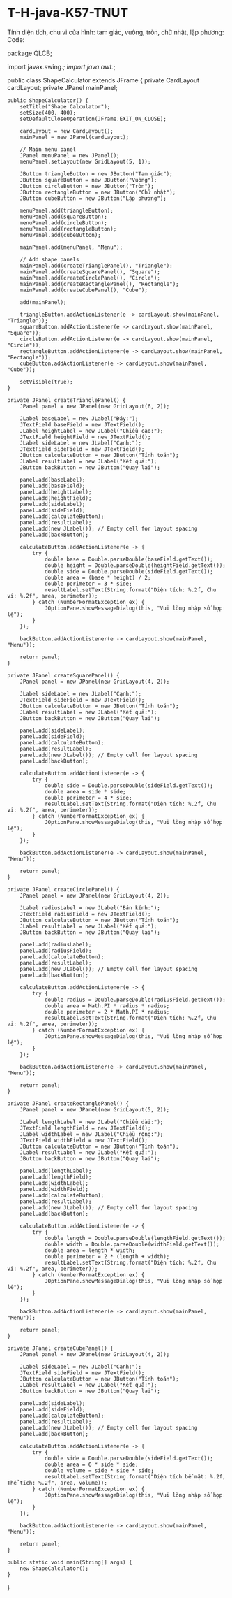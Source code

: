 # T-H-java-K57-TNUT
Tính diện tích, chu vi của hình: tam giác, vuông, tròn, chữ nhật, lập phương:
Code:

package QLCB;

import javax.swing.*;
import java.awt.*;

public class ShapeCalculator extends JFrame {
    private CardLayout cardLayout;
    private JPanel mainPanel;

    public ShapeCalculator() {
        setTitle("Shape Calculator");
        setSize(400, 400);
        setDefaultCloseOperation(JFrame.EXIT_ON_CLOSE);

        cardLayout = new CardLayout();
        mainPanel = new JPanel(cardLayout);

        // Main menu panel
        JPanel menuPanel = new JPanel();
        menuPanel.setLayout(new GridLayout(5, 1));

        JButton triangleButton = new JButton("Tam giác");
        JButton squareButton = new JButton("Vuông");
        JButton circleButton = new JButton("Tròn");
        JButton rectangleButton = new JButton("Chữ nhật");
        JButton cubeButton = new JButton("Lập phương");

        menuPanel.add(triangleButton);
        menuPanel.add(squareButton);
        menuPanel.add(circleButton);
        menuPanel.add(rectangleButton);
        menuPanel.add(cubeButton);

        mainPanel.add(menuPanel, "Menu");

        // Add shape panels
        mainPanel.add(createTrianglePanel(), "Triangle");
        mainPanel.add(createSquarePanel(), "Square");
        mainPanel.add(createCirclePanel(), "Circle");
        mainPanel.add(createRectanglePanel(), "Rectangle");
        mainPanel.add(createCubePanel(), "Cube");

        add(mainPanel);

        triangleButton.addActionListener(e -> cardLayout.show(mainPanel, "Triangle"));
        squareButton.addActionListener(e -> cardLayout.show(mainPanel, "Square"));
        circleButton.addActionListener(e -> cardLayout.show(mainPanel, "Circle"));
        rectangleButton.addActionListener(e -> cardLayout.show(mainPanel, "Rectangle"));
        cubeButton.addActionListener(e -> cardLayout.show(mainPanel, "Cube"));

        setVisible(true);
    }

    private JPanel createTrianglePanel() {
        JPanel panel = new JPanel(new GridLayout(6, 2));

        JLabel baseLabel = new JLabel("Đáy:");
        JTextField baseField = new JTextField();
        JLabel heightLabel = new JLabel("Chiều cao:");
        JTextField heightField = new JTextField();
        JLabel sideLabel = new JLabel("Cạnh:");
        JTextField sideField = new JTextField();
        JButton calculateButton = new JButton("Tính toán");
        JLabel resultLabel = new JLabel("Kết quả:");
        JButton backButton = new JButton("Quay lại");

        panel.add(baseLabel);
        panel.add(baseField);
        panel.add(heightLabel);
        panel.add(heightField);
        panel.add(sideLabel);
        panel.add(sideField);
        panel.add(calculateButton);
        panel.add(resultLabel);
        panel.add(new JLabel()); // Empty cell for layout spacing
        panel.add(backButton);

        calculateButton.addActionListener(e -> {
            try {
                double base = Double.parseDouble(baseField.getText());
                double height = Double.parseDouble(heightField.getText());
                double side = Double.parseDouble(sideField.getText());
                double area = (base * height) / 2;
                double perimeter = 3 * side;
                resultLabel.setText(String.format("Diện tích: %.2f, Chu vi: %.2f", area, perimeter));
            } catch (NumberFormatException ex) {
                JOptionPane.showMessageDialog(this, "Vui lòng nhập số hợp lệ");
            }
        });

        backButton.addActionListener(e -> cardLayout.show(mainPanel, "Menu"));

        return panel;
    }

    private JPanel createSquarePanel() {
        JPanel panel = new JPanel(new GridLayout(4, 2));

        JLabel sideLabel = new JLabel("Cạnh:");
        JTextField sideField = new JTextField();
        JButton calculateButton = new JButton("Tính toán");
        JLabel resultLabel = new JLabel("Kết quả:");
        JButton backButton = new JButton("Quay lại");

        panel.add(sideLabel);
        panel.add(sideField);
        panel.add(calculateButton);
        panel.add(resultLabel);
        panel.add(new JLabel()); // Empty cell for layout spacing
        panel.add(backButton);

        calculateButton.addActionListener(e -> {
            try {
                double side = Double.parseDouble(sideField.getText());
                double area = side * side;
                double perimeter = 4 * side;
                resultLabel.setText(String.format("Diện tích: %.2f, Chu vi: %.2f", area, perimeter));
            } catch (NumberFormatException ex) {
                JOptionPane.showMessageDialog(this, "Vui lòng nhập số hợp lệ");
            }
        });

        backButton.addActionListener(e -> cardLayout.show(mainPanel, "Menu"));

        return panel;
    }

    private JPanel createCirclePanel() {
        JPanel panel = new JPanel(new GridLayout(4, 2));

        JLabel radiusLabel = new JLabel("Bán kính:");
        JTextField radiusField = new JTextField();
        JButton calculateButton = new JButton("Tính toán");
        JLabel resultLabel = new JLabel("Kết quả:");
        JButton backButton = new JButton("Quay lại");

        panel.add(radiusLabel);
        panel.add(radiusField);
        panel.add(calculateButton);
        panel.add(resultLabel);
        panel.add(new JLabel()); // Empty cell for layout spacing
        panel.add(backButton);

        calculateButton.addActionListener(e -> {
            try {
                double radius = Double.parseDouble(radiusField.getText());
                double area = Math.PI * radius * radius;
                double perimeter = 2 * Math.PI * radius;
                resultLabel.setText(String.format("Diện tích: %.2f, Chu vi: %.2f", area, perimeter));
            } catch (NumberFormatException ex) {
                JOptionPane.showMessageDialog(this, "Vui lòng nhập số hợp lệ");
            }
        });

        backButton.addActionListener(e -> cardLayout.show(mainPanel, "Menu"));

        return panel;
    }

    private JPanel createRectanglePanel() {
        JPanel panel = new JPanel(new GridLayout(5, 2));

        JLabel lengthLabel = new JLabel("Chiều dài:");
        JTextField lengthField = new JTextField();
        JLabel widthLabel = new JLabel("Chiều rộng:");
        JTextField widthField = new JTextField();
        JButton calculateButton = new JButton("Tính toán");
        JLabel resultLabel = new JLabel("Kết quả:");
        JButton backButton = new JButton("Quay lại");

        panel.add(lengthLabel);
        panel.add(lengthField);
        panel.add(widthLabel);
        panel.add(widthField);
        panel.add(calculateButton);
        panel.add(resultLabel);
        panel.add(new JLabel()); // Empty cell for layout spacing
        panel.add(backButton);

        calculateButton.addActionListener(e -> {
            try {
                double length = Double.parseDouble(lengthField.getText());
                double width = Double.parseDouble(widthField.getText());
                double area = length * width;
                double perimeter = 2 * (length + width);
                resultLabel.setText(String.format("Diện tích: %.2f, Chu vi: %.2f", area, perimeter));
            } catch (NumberFormatException ex) {
                JOptionPane.showMessageDialog(this, "Vui lòng nhập số hợp lệ");
            }
        });

        backButton.addActionListener(e -> cardLayout.show(mainPanel, "Menu"));

        return panel;
    }

    private JPanel createCubePanel() {
        JPanel panel = new JPanel(new GridLayout(4, 2));

        JLabel sideLabel = new JLabel("Cạnh:");
        JTextField sideField = new JTextField();
        JButton calculateButton = new JButton("Tính toán");
        JLabel resultLabel = new JLabel("Kết quả:");
        JButton backButton = new JButton("Quay lại");

        panel.add(sideLabel);
        panel.add(sideField);
        panel.add(calculateButton);
        panel.add(resultLabel);
        panel.add(new JLabel()); // Empty cell for layout spacing
        panel.add(backButton);

        calculateButton.addActionListener(e -> {
            try {
                double side = Double.parseDouble(sideField.getText());
                double area = 6 * side * side;
                double volume = side * side * side;
                resultLabel.setText(String.format("Diện tích bề mặt: %.2f, Thể tích: %.2f", area, volume));
            } catch (NumberFormatException ex) {
                JOptionPane.showMessageDialog(this, "Vui lòng nhập số hợp lệ");
            }
        });

        backButton.addActionListener(e -> cardLayout.show(mainPanel, "Menu"));

        return panel;
    }

    public static void main(String[] args) {
        new ShapeCalculator();
    }
}

